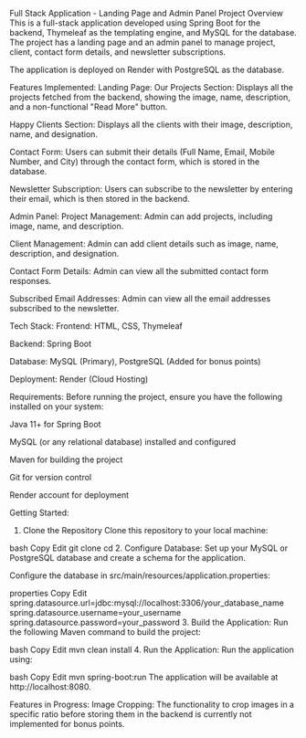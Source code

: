 Full Stack Application - Landing Page and Admin Panel
Project Overview
This is a full-stack application developed using Spring Boot for the backend, Thymeleaf as the templating engine, and MySQL for the database. The project has a landing page and an admin panel to manage project, client, contact form details, and newsletter subscriptions.

The application is deployed on Render with PostgreSQL as the database.

Features Implemented:
Landing Page:
Our Projects Section: Displays all the projects fetched from the backend, showing the image, name, description, and a non-functional "Read More" button.

Happy Clients Section: Displays all the clients with their image, description, name, and designation.

Contact Form: Users can submit their details (Full Name, Email, Mobile Number, and City) through the contact form, which is stored in the database.

Newsletter Subscription: Users can subscribe to the newsletter by entering their email, which is then stored in the backend.

Admin Panel:
Project Management: Admin can add projects, including image, name, and description.

Client Management: Admin can add client details such as image, name, description, and designation.

Contact Form Details: Admin can view all the submitted contact form responses.

Subscribed Email Addresses: Admin can view all the email addresses subscribed to the newsletter.

Tech Stack:
Frontend: HTML, CSS, Thymeleaf

Backend: Spring Boot

Database: MySQL (Primary), PostgreSQL (Added for bonus points)

Deployment: Render (Cloud Hosting)

Requirements:
Before running the project, ensure you have the following installed on your system:

Java 11+ for Spring Boot

MySQL (or any relational database) installed and configured

Maven for building the project

Git for version control

Render account for deployment

Getting Started:
1. Clone the Repository
Clone this repository to your local machine:

bash
Copy
Edit
git clone <your-repo-url>
cd <project-directory>
2. Configure Database:
Set up your MySQL or PostgreSQL database and create a schema for the application.

Configure the database in src/main/resources/application.properties:

properties
Copy
Edit
spring.datasource.url=jdbc:mysql://localhost:3306/your_database_name
spring.datasource.username=your_username
spring.datasource.password=your_password
3. Build the Application:
Run the following Maven command to build the project:

bash
Copy
Edit
mvn clean install
4. Run the Application:
Run the application using:

bash
Copy
Edit
mvn spring-boot:run
The application will be available at http://localhost:8080.

Features in Progress:
Image Cropping: The functionality to crop images in a specific ratio before storing them in the backend is currently not implemented for bonus points.
